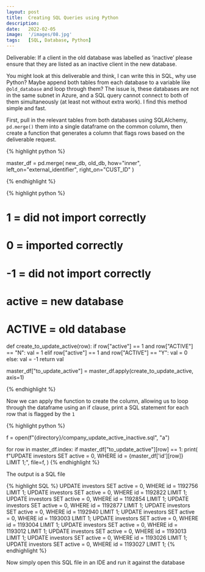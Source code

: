 ```yaml
---
layout: post
title:  Creating SQL Queries using Python
description:
date:   2022-02-05
image:  '/images/08.jpg'
tags:   [SQL, Database, Python]
---
```


Deliverable:  If a client in the old database was labelled as ‘inactive’ please ensure that they are listed as an inactive client in the new database.

You might look at this deliverable and think, I can write this in SQL, why use Python? Maybe append both tables from each database to a variable like `@old_database` and loop through them? The issue is, these databases are not in the same subnet in Azure, and a SQL query cannot connect to both of them simultaneously (at least not without extra work). I find this method simple and fast.

First, pull in the relevant tables from both databases using SQLAlchemy, `pd.merge()` them into a single dataframe on the common column, then create a function that generates a column that flags rows based on the deliverable request.

{% highlight python %}

master_df = pd.merge(
new_db,
old_db,
how="inner",
left_on="external_identifier",
right_on="CUST_ID"
)

{% endhighlight %}

{% highlight python %}

# 1 = did not import correctly
# 0 = imported correctly
# -1 = did not import correctly


# active = new database
# ACTIVE = old database


def create_to_update_active(row):
    if row["active"] == 1 and row["ACTIVE"] == "N":
        val = 1
    elif row["active"] == 1 and row["ACTIVE"] == "Y":
        val = 0
    else:
        val = -1
    return val


master_df["to_update_active"] = master_df.apply(create_to_update_active, axis=1)

{% endhighlight %}

Now we can apply the function to create the column, allowing us to loop through the dataframe using an if clause, print a SQL statement for each row that is flagged by the `1`

{% highlight python %}

f = open(f"{directory}/company_update_active_inactive.sql", "a")

for row in master_df.index:
    if master_df["to_update_active"][row] == 1:
    print(
        f"UPDATE investors SET active = 0, WHERE id = {master_df['id'][row]} LIMIT 1;",
        file=f,
    )
{% endhighlight %}

The output is a SQL file

{% highlight SQL %}
UPDATE investors SET active = 0, WHERE id = 1192756 LIMIT 1;
UPDATE investors SET active = 0, WHERE id = 1192822 LIMIT 1;
UPDATE investors SET active = 0, WHERE id = 1192854 LIMIT 1;
UPDATE investors SET active = 0, WHERE id = 1192877 LIMIT 1;
UPDATE investors SET active = 0, WHERE id = 1192940 LIMIT 1;
UPDATE investors SET active = 0, WHERE id = 1193003 LIMIT 1;
UPDATE investors SET active = 0, WHERE id = 1193004 LIMIT 1;
UPDATE investors SET active = 0, WHERE id = 1193012 LIMIT 1;
UPDATE investors SET active = 0, WHERE id = 1193013 LIMIT 1;
UPDATE investors SET active = 0, WHERE id = 1193026 LIMIT 1;
UPDATE investors SET active = 0, WHERE id = 1193027 LIMIT 1;
{% endhighlight %}

Now simply open this SQL file in an IDE and run it against the database